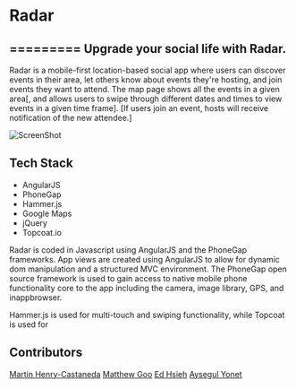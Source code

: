 # Radar #

=========
Upgrade your social life with Radar.
---------
Radar is a mobile-first location-based social app where users can discover events in their area, let others know about events they're hosting, and join events they want to attend. The map page shows all the events in a given area[, and allows users to swipe through different dates and times to view events in a given time frame]. [If users join an event, hosts will receive notification of the new attendee.]



![ScreenShot](http://farm6.staticflickr.com/5510/10299758175_4889ac6809_o.png)

## Tech Stack ##
* AngularJS
* PhoneGap
* Hammer.js
* Google Maps
* jQuery
* Topcoat.io

Radar is coded in Javascript using AngularJS and the PhoneGap frameworks. App views are created using AngularJS to allow for dynamic dom manipulation and a structured MVC environment. The PhoneGap open source framework is used to gain access to native mobile phone functionality core to the app including the camera, image library, GPS, and inappbrowser. 

Hammer.js is used for multi-touch and swiping functionality, while Topcoat is used for 

## Contributors ##
<a href="https://github.com/emailnitram">Martin Henry-Castaneda</a>
<a href="https://github.com/moog16">Matthew Goo</a>
<a href="https://github.com/eddyfh">Ed Hsieh</a>
<a href="https://github.com/Yonet">Aysegul Yonet</a>
